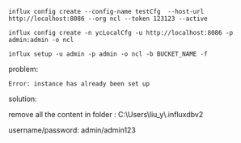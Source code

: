 ```
influx config create --config-name testCfg  --host-url http://localhost:8086 --org ncl --token 123123 --active
```

```
influx config create -n ycLocalCfg -u http://localhost:8086 -p admin:admin -o ncl
```

```
influx setup -u admin -p admin -o ncl -b BUCKET_NAME -f
```

problem: 

```
Error: instance has already been set up
```

solution: 

remove all the content in folder : C:\Users\liu_y\\.influxdbv2

username/password: admin/admin123